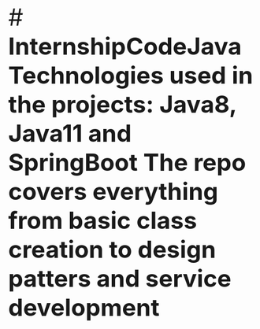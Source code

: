 <font size=8>
# <strong> InternshipCodeJava <strong>
Technologies used in the projects: Java8, Java11 and SpringBoot
The repo covers everything from basic class creation to design patters and service development
  </font>
